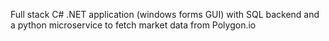 Full stack C# .NET application (windows forms GUI) with SQL backend and a python microservice to fetch market data from Polygon.io
